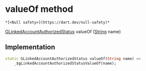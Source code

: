 


# valueOf method




    *[<Null safety>](https://dart.dev/null-safety)*




[GLinkedAccountAuthorizedStatus](../../third_party_yonomi_graphql_schema_schema.docs.schema.gql/GLinkedAccountAuthorizedStatus-class.md) valueOf
([String](https://api.flutter.dev/flutter/dart-core/String-class.html) name)








## Implementation

```dart
static GLinkedAccountAuthorizedStatus valueOf(String name) =>
    _$gLinkedAccountAuthorizedStatusValueOf(name);
```







